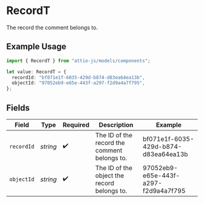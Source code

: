 # RecordT

The record the comment belongs to.

## Example Usage

```typescript
import { RecordT } from "attio-js/models/components";

let value: RecordT = {
  recordId: "bf071e1f-6035-429d-b874-d83ea64ea13b",
  objectId: "97052eb9-e65e-443f-a297-f2d9a4a7f795",
};
```

## Fields

| Field                                        | Type                                         | Required                                     | Description                                  | Example                                      |
| -------------------------------------------- | -------------------------------------------- | -------------------------------------------- | -------------------------------------------- | -------------------------------------------- |
| `recordId`                                   | *string*                                     | :heavy_check_mark:                           | The ID of the record the comment belongs to. | bf071e1f-6035-429d-b874-d83ea64ea13b         |
| `objectId`                                   | *string*                                     | :heavy_check_mark:                           | The ID of the object the record belongs to.  | 97052eb9-e65e-443f-a297-f2d9a4a7f795         |